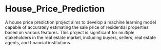 # House_Price_Prediction
A house price prediction project aims to develop a machine learning model capable of accurately estimating the sale price of residential properties based on various features. This project is significant for multiple stakeholders in the real estate market, including buyers, sellers, real estate agents, and financial institutions.
